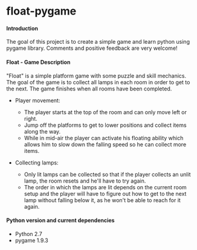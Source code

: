 # float-pygame

#### Introduction
The goal of this project is to create a simple game and learn python using pygame library. 
Comments and positive feedback are very welcome!

#### Float - Game Description
"Float" is a simple platform game with some puzzle and skill mechanics. The goal of the game is to collect all lamps in each room in order to get to the next. The game finishes when 
all rooms have been completed.

- Player movement:
    - The player starts at the top of the room and can only move left or right.
    - Jump off the platforms to get to lower positions and collect items along the way. 
    - While in mid-air the player can activate his floating ability which allows him to slow down the falling speed so he can collect more items.
    
- Collecting lamps:
     - Only lit lamps can be collected so that if the player collects an unlit lamp, the room resets and he'll have to try again.
     - The order in which the lamps are lit depends on the current room setup and the player will have to figure out how to get to the next lamp without falling below it, as he won't be able to reach for it again.

#### Python version and current dependencies

- Python 2.7
- pygame 1.9.3
